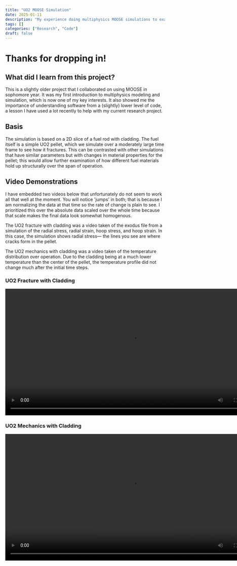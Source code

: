 ```yaml
---
title: "UO2 MOOSE Simulation"
date: 2025-01-11
description: "My experience doing multiphysics MOOSE simulations to examine stress, fracturing, and temperature during operation."
tags: []
categories: ["Research", "Code"]
draft: false
---
```


# Thanks for dropping in!

## What did I learn from this project?

This is a slightly older project that I collaborated on using MOOSE in sophomore year. It was my first introduction to multiphysics modeling and simulation, which is now one of my key interests. It also showed me the importance of understanding software from a (slightly) lower level of code, a lesson I have used a lot recently to help with my current research project.

## Basis

The simulation is based on a 2D slice of a fuel rod with cladding. The fuel itself is a simple UO2 pellet, which we simulate over a moderately large time frame to see how it fractures. This can be contrasted with other simulations that have similar parameters but with changes in material properties for the pellet; this would allow further examination of how different fuel materials hold up structurally over the span of operation.

## Video Demonstrations

I have embedded two videos below that unfortunately do not seem to work all that well at the moment. You will notice 'jumps' in both; that is because I am normalizing the data at that time so the rate of change is plain to see. I prioritized this over the absolute data scaled over the whole time because that scale makes the final data look somewhat homogenous.

The UO2 fracture with cladding was a video taken of the exodus file from a simulation of the radial stress, radial strain, hoop stress, and hoop strain. In this case, the simulation shows radial stress— the lines you see are where cracks form in the pellet.

The UO2 mechanics with cladding was a video taken of the temperature distribution over operation. Due to the cladding being at a much lower temperature than the center of the pellet, the temperature profile did not change much after the initial time steps.

### UO2 Fracture with Cladding

<video controls width="800">
  <source src="/videos/uo2fracture_with_cladding.mp4" type="video/mp4">
  Your browser does not support the video tag.
</video>

### UO2 Mechanics with Cladding

<video controls width="800">
  <source src="/videos/uo2mechanics_with_cladding.mp4" type="video/mp4">
  Your browser does not support the video tag.
</video>